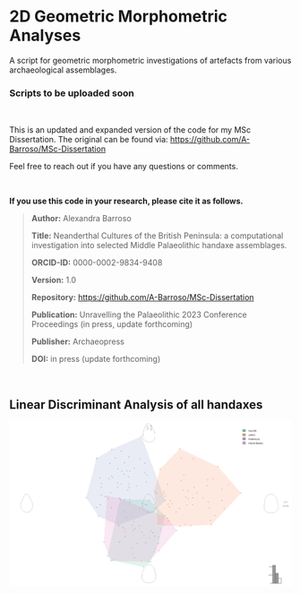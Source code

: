 # 2D Geometric Morphometric Analyses

A script for geometric morphometric investigations of artefacts from various archaeological assemblages.

### Scripts to be uploaded soon  



<br>


This is an updated and expanded version of the code for my MSc Dissertation. The original can be found via: https://github.com/A-Barroso/MSc-Dissertation

Feel free to reach out if you have any questions or comments.



<br>


**If you use this code in your research, please cite it as follows.**

> **Author:** Alexandra Barroso
> 
> **Title:** Neanderthal Cultures of the British Peninsula: a computational investigation into selected Middle Palaeolithic handaxe assemblages.
> 
> **ORCID-ID:** 0000-0002-9834-9408
> 
> **Version:** 1.0
> 
> **Repository:** https://github.com/A-Barroso/MSc-Dissertation
> 
> **Publication:** Unravelling the Palaeolithic 2023 Conference Proceedings (in press, update forthcoming)
> 
> **Publisher:** Archaeopress
> 
> **DOI:** in press (update forthcoming)


<br>




## Linear Discriminant Analysis of all handaxes

![./images/LDAfullaxes.jpg](https://github.com/A-Barroso/MSc-Dissertation/blob/main/Images/LDAfullaxes.jpg)


<br>



